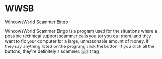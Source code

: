 # WWSB
WindowsWorld Scammer Bingo

WindowsWorld Scammer Bingo is a program used for the situations where a possible technical support scammer calls you (or you call them) and they want to fix your computer for a large, unreasonable amount of money. If they say anything listed on the program, click the button. If you click all the buttons, they're definitely a scammer.
![alt tag](http://windowsworld.us/i/spx94.png)

